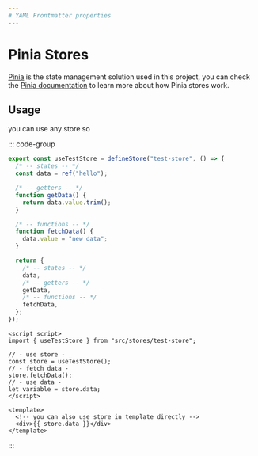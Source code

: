 ```yaml
---
# YAML Frontmatter properties
---
```


# Pinia Stores

[Pinia](https://pinia.vuejs.org/) is the state management solution used in this project, you can check the [Pinia documentation](https://pinia.vuejs.org/introduction.html) to learn more about how Pinia stores work.

## Usage

you can use any store so

::: code-group

```js [test-store.js]
export const useTestStore = defineStore("test-store", () => {
  /* -- states -- */
  const data = ref("hello");

  /* -- getters -- */
  function getData() {
    return data.value.trim();
  }

  /* -- functions -- */
  function fetchData() {
    data.value = "new data";
  }

  return {
    /* -- states -- */
    data,
    /* -- getters -- */
    getData,
    /* -- functions -- */
    fetchData,
  };
});
```

```vue [page.vue]
<script script>
import { useTestStore } from "src/stores/test-store";

// - use store -
const store = useTestStore();
// - fetch data -
store.fetchData();
// - use data -
let variable = store.data;
</script>

<template>
  <!-- you can also use store in template directly -->
  <div>{{ store.data }}</div>
</template>
```

:::

